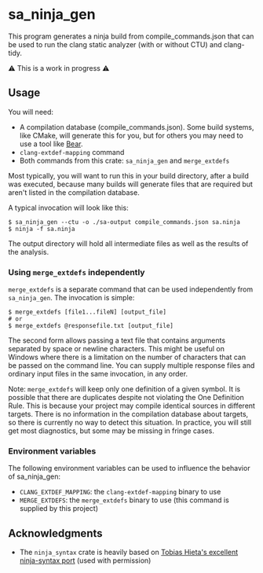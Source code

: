 # sa_ninja_gen

This program generates a ninja build from compile_commands.json that can be used to run the
clang static analyzer (with or without CTU) and clang-tidy.

⚠️ This is a work in progress ⚠️

## Usage

You will need:

  - A compilation database (compile_commands.json). Some build systems, like CMake, will
    generate this for you, but for others you may need to use a tool like [Bear][1].
  - `clang-extdef-mapping` command
  - Both commands from this crate: `sa_ninja_gen` and `merge_extdefs`
  
Most typically, you will want to run this in your build directory, after a build was executed,
because many builds will generate files that are required but aren't listed in the compilation database. 

A typical invocation will look like this:

```shell
$ sa_ninja_gen --ctu -o ./sa-output compile_commands.json sa.ninja
$ ninja -f sa.ninja
```

The output directory will hold all intermediate files as well as the results of the analysis.

### Using `merge_extdefs` independently

`merge_extdefs` is a separate command that can be used independently from `sa_ninja_gen`. The 
invocation is simple:

```shell
$ merge_extdefs [file1...fileN] [output_file]
# or
$ merge_extdefs @responsefile.txt [output_file]
```

The second form allows passing a text file that contains arguments separated by space or newline
characters. This might be useful on Windows where there is a limitation on the number of characters
that can be passed on the command line. You can supply multiple response files and ordinary 
input files in the same invocation, in any order.

Note: `merge_extdefs` will keep only one definition of a given symbol. It is possible that there are
duplicates despite not violating the One Definition Rule. This is because your project may compile
identical sources in different targets. There is no information in the compilation database about
targets, so there is currently no way to detect this situation. In practice, you will still get most
diagnostics, but some may be missing in fringe cases.

### Environment variables

The following environment variables can be used to influence the behavior of sa_ninja_gen:

  * `CLANG_EXTDEF_MAPPING`: the `clang-extdef-mapping` binary to use
  * `MERGE_EXTDEFS`: the `merge_extdefs` binary to use (this command is supplied by this project)

## Acknowledgments

* The `ninja_syntax` crate is heavily based on [Tobias Hieta's excellent ninja-syntax port][2]
  (used with permission)

[1]: https://github.com/rizsotto/Bear/
[2]: https://github.com/tru/ninja-syntax